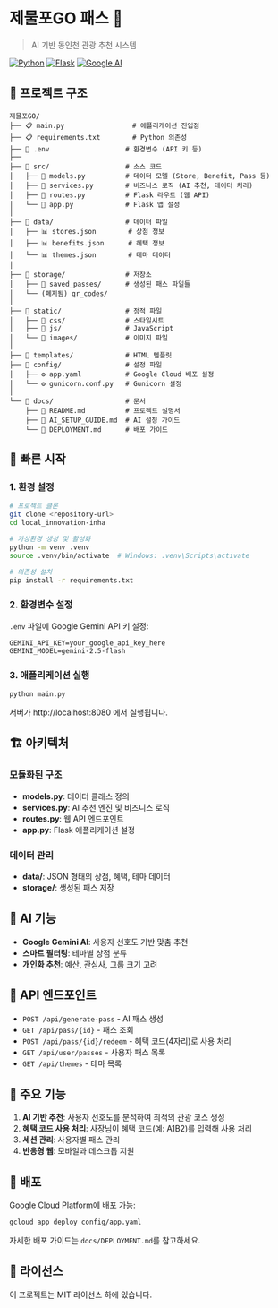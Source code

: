 # 제물포GO 패스 🎫

> AI 기반 동인천 관광 추천 시스템

[![Python](https://img.shields.io/badge/Python-3.13-blue.svg)](https://python.org)
[![Flask](https://img.shields.io/badge/Flask-2.3+-green.svg)](https://flask.palletsprojects.com/)
[![Google AI](https://img.shields.io/badge/Google-Gemini%20AI-orange.svg)](https://ai.google.dev/)

## 📁 프로젝트 구조

```
제물포GO/
├── 📋 main.py                 # 애플리케이션 진입점
├── 📋 requirements.txt        # Python 의존성
├── 🔐 .env                   # 환경변수 (API 키 등)
├── 
├── 📂 src/                   # 소스 코드
│   ├── 🐍 models.py          # 데이터 모델 (Store, Benefit, Pass 등)
│   ├── 🐍 services.py        # 비즈니스 로직 (AI 추천, 데이터 처리)
│   ├── 🐍 routes.py          # Flask 라우트 (웹 API)
│   └── 🐍 app.py             # Flask 앱 설정
│   
├── 📂 data/                  # 데이터 파일
│   ├── 📊 stores.json        # 상점 정보
│   ├── 📊 benefits.json      # 혜택 정보
│   └── 📊 themes.json        # 테마 데이터
│   
├── 📂 storage/               # 저장소
│   ├── 📂 saved_passes/      # 생성된 패스 파일들
│   └── (폐지됨) qr_codes/
│   
├── 📂 static/                # 정적 파일
│   ├── 📂 css/               # 스타일시트
│   ├── 📂 js/                # JavaScript
│   └── 📂 images/            # 이미지 파일
│   
├── 📂 templates/             # HTML 템플릿
├── 📂 config/                # 설정 파일
│   ├── ⚙️ app.yaml           # Google Cloud 배포 설정
│   └── ⚙️ gunicorn.conf.py   # Gunicorn 설정
│   
└── 📂 docs/                  # 문서
    ├── 📖 README.md          # 프로젝트 설명서
    ├── 📖 AI_SETUP_GUIDE.md  # AI 설정 가이드
    └── 📖 DEPLOYMENT.md      # 배포 가이드
```

## 🚀 빠른 시작

### 1. 환경 설정

```bash
# 프로젝트 클론
git clone <repository-url>
cd local_innovation-inha

# 가상환경 생성 및 활성화
python -m venv .venv
source .venv/bin/activate  # Windows: .venv\Scripts\activate

# 의존성 설치
pip install -r requirements.txt
```

### 2. 환경변수 설정

`.env` 파일에 Google Gemini API 키 설정:

```env
GEMINI_API_KEY=your_google_api_key_here
GEMINI_MODEL=gemini-2.5-flash
```

### 3. 애플리케이션 실행

```bash
python main.py
```

서버가 http://localhost:8080 에서 실행됩니다.

## 🏗️ 아키텍처

### 모듈화된 구조

- **models.py**: 데이터 클래스 정의
- **services.py**: AI 추천 엔진 및 비즈니스 로직
- **routes.py**: 웹 API 엔드포인트
- **app.py**: Flask 애플리케이션 설정

### 데이터 관리

- **data/**: JSON 형태의 상점, 혜택, 테마 데이터
- **storage/**: 생성된 패스 저장

## 🤖 AI 기능

- **Google Gemini AI**: 사용자 선호도 기반 맞춤 추천
- **스마트 필터링**: 테마별 상점 분류
- **개인화 추천**: 예산, 관심사, 그룹 크기 고려

## 🔧 API 엔드포인트

- `POST /api/generate-pass` - AI 패스 생성
- `GET /api/pass/{id}` - 패스 조회
- `POST /api/pass/{id}/redeem` - 혜택 코드(4자리)로 사용 처리
- `GET /api/user/passes` - 사용자 패스 목록
- `GET /api/themes` - 테마 목록

## 📱 주요 기능

1. **AI 기반 추천**: 사용자 선호도를 분석하여 최적의 관광 코스 생성
2. **혜택 코드 사용 처리**: 사장님이 혜택 코드(예: A1B2)를 입력해 사용 처리
3. **세션 관리**: 사용자별 패스 관리
4. **반응형 웹**: 모바일과 데스크톱 지원

## 🚀 배포

Google Cloud Platform에 배포 가능:

```bash
gcloud app deploy config/app.yaml
```

자세한 배포 가이드는 `docs/DEPLOYMENT.md`를 참고하세요.

## 📄 라이선스

이 프로젝트는 MIT 라이선스 하에 있습니다.
